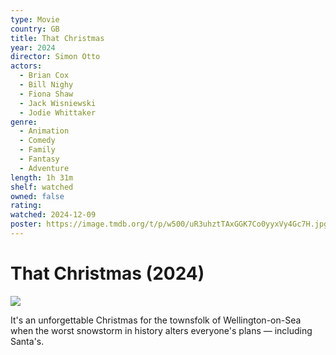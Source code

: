 ```yaml
---
type: Movie
country: GB
title: That Christmas
year: 2024
director: Simon Otto
actors:
  - Brian Cox
  - Bill Nighy
  - Fiona Shaw
  - Jack Wisniewski
  - Jodie Whittaker
genre:
  - Animation
  - Comedy
  - Family
  - Fantasy
  - Adventure
length: 1h 31m
shelf: watched
owned: false
rating:
watched: 2024-12-09
poster: https://image.tmdb.org/t/p/w500/uR3uhztTAxGGK7Co0yyxVy4Gc7H.jpg
---
```


# That Christmas (2024)

![](https://image.tmdb.org/t/p/w500/uR3uhztTAxGGK7Co0yyxVy4Gc7H.jpg)

It's an unforgettable Christmas for the townsfolk of Wellington-on-Sea when the worst snowstorm in history alters everyone's plans — including Santa's.